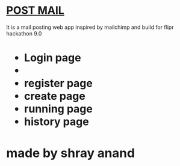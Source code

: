 # [POST MAIL](https://post-mail-fast.herokuapp.com/)
It is a mail posting web app inspired by mailchimp and build for flipr hackathon 9.0 

<h1><FEAURES/h1>
<ul>
<li>Login page<li>
<li>register page</li>
<li>create page</li>
<li>running page</li>
<li>history page</li>
</ul>

### made by shray anand 



